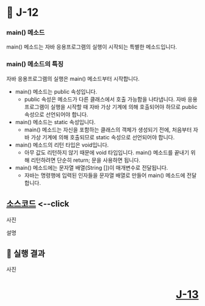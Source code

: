 # 📖 J-12

### main() 메소드

main() 메소드는 자바 응용프로그램의 실행이 시작되는 특별한 메소드입니다.

### main() 메소드의 특징

자바 응용프로그램의 실행은 main() 메소드부터 시작합니다.

* main() 메소드는 public 속성입니다.
  * public 속성은 메소드가 다른 클래스에서 호출 가능함을 나타냅니다. 자바 응용프로그램이 실행을 시작할 때 자바 가상 기계에 의해 호출되어야 하므로 public 속성으로 선언되어야 합니다.
* main() 메소드는 static 속성입니다.
  * main() 메소드는 자신을 포함하는 클래스의 객체가 생성되기 전에, 처음부터 자바 가상 기계에 의해 호출되므로 static 속성으로 선언되어야 합니다.
* main() 메소드의 리턴 타입은 void입니다.
  * 아무 값도 리턴하지 않기 때문에 void 타입입니다. main() 메소드를 끝내기 위해 리턴하려면 단순히 return; 문을 사용하면 됩니다.
* main() 메소드에는 문자열 배열(String [])이 매개변수로 전달됩니다.
  * 자바는 명령행에 입력된 인자들을 문자열 배열로 만들어 main() 메소드에 전달합니다.
  


[소스코드](./J12_1.java) <--click
---

사진

설명

📘 실행 결과
---

사진

# <p align="right">[J-13](./J_13.md)</p>
